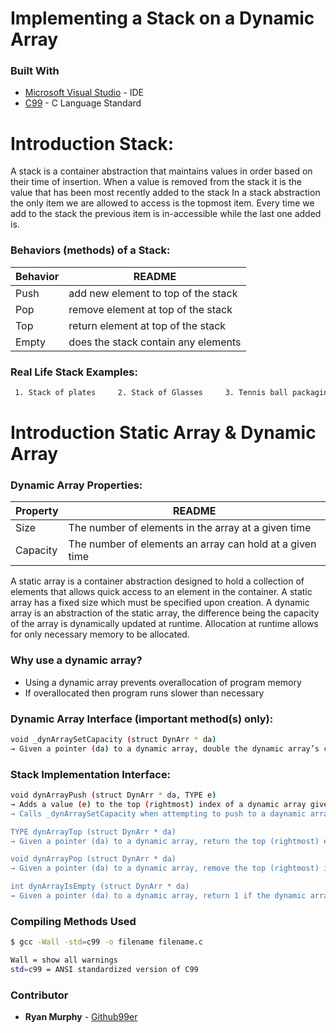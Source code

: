 # Implementing a Stack on a Dynamic Array
### Built With
* [Microsoft Visual Studio](https://visualstudio.microsoft.com/pl/) - IDE
* [C99](https://en.wikipedia.org/wiki/C99) - C Language Standard




# Introduction Stack:

A stack is a container abstraction that maintains values in order based on their time of insertion. When a value is removed from the stack it is the value that has been most recently added to the stack In a stack abstraction the only item we are allowed to access is the topmost item. Every time we add to the stack the previous item is in-accessible while the last one added is.
### Behaviors (methods) of a Stack:

| Behavior | README |
| ------ | ------ |
| Push | add new element to top of the stack |
| Pop | remove element at top of the stack |
| Top | return element at top of the stack |
| Empty| does the stack contain any elements |

### Real Life Stack Examples:
```sh
 1. Stack of plates     2. Stack of Glasses     3. Tennis ball packaging     4. Paper in a printer
```
# Introduction Static Array & Dynamic Array

### Dynamic Array Properties:
| Property | README |
| ------ | ------ |
| Size | The number of elements in the array at a given time  |
| Capacity | The number of elements an array can hold at a given time |

A static array is a container abstraction designed to hold a collection of elements that allows quick access to an element in the container. A static array has a fixed size which must be specified upon creation. A dynamic array is an abstraction of the static array, the difference being the capacity of the array is dynamically updated at runtime. Allocation at runtime allows for only necessary memory to be allocated.

### Why use a dynamic array?
- Using a dynamic array prevents overallocation of program memory
- If overallocated then program runs slower than necessary



### Dynamic Array Interface (important method(s) only):
```sh
void _dynArraySetCapacity (struct DynArr * da)
→ Given a pointer (da) to a dynamic array, double the dynamic array’s current capacity
```


### Stack Implementation Interface:



```sh
void dynArrayPush (struct DynArr * da, TYPE e) 
→ Adds a value (e) to the top (rightmost) index of a dynamic array given the dynamic array's pointer (da)
→ Calls _dynArraySetCapacity when attempting to push to a daynamic array at full capacity

TYPE dynArrayTop (struct DynArr * da) 
→ Given a pointer (da) to a dynamic array, return the top (rightmost) element of the dynamic array

void dynArrayPop (struct DynArr * da) 
→ Given a pointer (da) to a dynamic array, remove the top (rightmost) index of the given dynamic array;

int dynArrayIsEmpty (struct DynArr * da) 
→ Given a pointer (da) to a dynamic array, return 1 if the dynamic array contains zero elements and return 0 if not;
```

### Compiling Methods Used

```sh
$ gcc -Wall -std=c99 -o filename filename.c 

Wall = show all warnings
std=c99 = ANSI standardized version of C99

```
### Contributor

* **Ryan Murphy** - [Github99er](https://github.com/Github99er)

#

